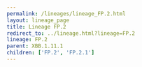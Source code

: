 ```yaml
---
permalink: /lineages/lineage_FP.2.html
layout: lineage_page
title: Lineage FP.2
redirect_to: ../lineage.html?lineage=FP.2
lineage: FP.2
parent: XBB.1.11.1
children: ['FP.2', 'FP.2.1']
---
```

